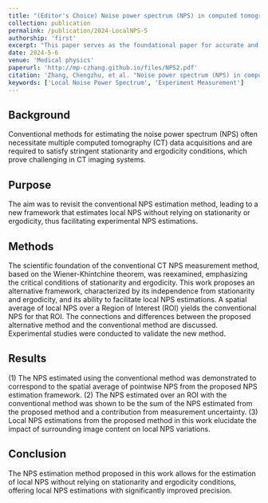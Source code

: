 ```yaml
---
title: "(Editor's Choice) Noise power spectrum (NPS) in computed tomography: Enabling local NPS measurement without stationarity and ergodicity assumptions"
collection: publication
permalink: /publication/2024-LocalNPS-5
authorship: 'first'
excerpt: "This paper serves as the foundational paper for accurate and robust noise power spectrum (NPS) measurement. It challenged the dogma of conventional NPS measurement by proposing a completely differnt pathway. This paper pointed out that the conventional way can be decomposed into diagonal and off-diagonal contributions. It is the diagonal component that contributes to the meaningful signal while the off-diagonal component can contribute to purely noise if the detector correlation can be measured to be low. This paper received editor's choice in the published issue."
date: 2024-5-6
venue: 'Medical physics'
paperurl: 'http://mp-czhang.github.io/files/NPS2.pdf'
citation: 'Zhang, Chengzhu, et al. "Noise power spectrum (NPS) in computed tomography: Enabling local NPS measurement without stationarity and ergodicity assumptions." Medical physics (2024).'
keywords: ['Local Noise Power Spectrum', 'Experiment Measurement']
---
```


## Background
Conventional methods for estimating the noise power spectrum (NPS) often necessitate multiple computed tomography (CT) data acquisitions and are required to satisfy stringent stationarity and ergodicity conditions, which prove challenging in CT imaging systems.

## Purpose
The aim was to revisit the conventional NPS estimation method, leading to a new framework that estimates local NPS without relying on stationarity or ergodicity, thus facilitating experimental NPS estimations.

## Methods
The scientific foundation of the conventional CT NPS measurement method, based on the Wiener-Khintchine theorem, was reexamined, emphasizing the critical conditions of stationarity and ergodicity. This work proposes an alternative framework, characterized by its independence from stationarity and ergodicity, and its ability to facilitate local NPS estimations. A spatial average of local NPS over a Region of Interest (ROI) yields the conventional NPS for that ROI. The connections and differences between the proposed alternative method and the conventional method are discussed. Experimental studies were conducted to validate the new method.

## Results
(1) The NPS estimated using the conventional method was demonstrated to correspond to the spatial average of pointwise NPS from the proposed NPS estimation framework. (2) The NPS estimated over an ROI with the conventional method was shown to be the sum of the NPS estimated from the proposed method and a contribution from measurement uncertainty. (3) Local NPS estimations from the proposed method in this work elucidate the impact of surrounding image content on local NPS variations.

## Conclusion
The NPS estimation method proposed in this work allows for the estimation of local NPS without relying on stationarity and ergodicity conditions, offering local NPS estimations with significantly improved precision.